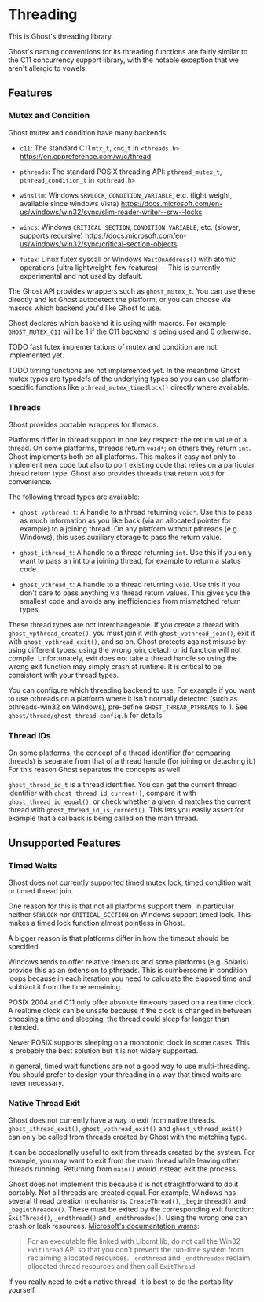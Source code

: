 # Threading

This is Ghost's threading library.

Ghost's naming conventions for its threading functions are fairly similar to the C11 concurrency support library, with the notable exception that we aren't allergic to vowels.

## Features

### Mutex and Condition

Ghost mutex and condition have many backends:

- `c11`: The standard C11 `mtx_t`, `cnd_t` in `<threads.h>`  https://en.cppreference.com/w/c/thread

- `pthreads`: The standard POSIX threading API: `pthread_mutex_t`, `pthread_condition_t` in `<pthread.h>`

- `winslim`: Windows `SRWLOCK`, `CONDITION_VARIABLE`, etc. (light weight, available since windows Vista)  https://docs.microsoft.com/en-us/windows/win32/sync/slim-reader-writer--srw--locks

- `wincs`: Windows `CRITICAL_SECTION`, `CONDITION_VARIABLE`, etc. (slower, supports recursive)  https://docs.microsoft.com/en-us/windows/win32/sync/critical-section-objects

- `futex`: Linux futex syscall or Windows `WaitOnAddress()` with atomic operations (ultra lightweight, few features) -- This is currently experimental and not used by default.

The Ghost API provides wrappers such as `ghost_mutex_t`. You can use these directly and let Ghost autodetect the platform, or you can choose via macros which backend you'd like Ghost to use.

Ghost declares which backend it is using with macros. For example `GHOST_MUTEX_C11` will be 1 if the C11 backend is being used and 0 otherwise.

TODO fast futex implementations of mutex and condition are not implemented yet.

TODO timing functions are not implemented yet. In the meantime Ghost mutex types are typedefs of the underlying types so you can use platform-specific functions like `pthread_mutex_timedlock()` directly where available.


### Threads

Ghost provides portable wrappers for threads.

Platforms differ in thread support in one key respect: the return value of a thread. On some platforms, threads return `void*`; on others they return `int`. Ghost implements both on all platforms. This makes it easy not only to implement new code but also to port existing code that relies on a particular thread return type. Ghost also provides threads that return `void` for convenience.

The following thread types are available:

- `ghost_vpthread_t`: A handle to a thread returning `void*`. Use this to pass as much information as you like back (via an allocated pointer for example) to a joining thread. On any platform without pthreads (e.g. Windows), this uses auxiliary storage to pass the return value.

- `ghost_ithread_t`: A handle to a thread returning `int`. Use this if you only want to pass an int to a joining thread, for example to return a status code.

- `ghost_vthread_t`: A handle to a thread returning `void`. Use this if you don't care to pass anything via thread return values. This gives you the smallest code and avoids any inefficiencies from mismatched return types.

These thread types are not interchangeable. If you create a thread with `ghost_vpthread_create()`, you must join it with `ghost_vpthread_join()`, exit it with `ghost_vpthread_exit()`, and so on. Ghost protects against misuse by using different types: using the wrong join, detach or id function will not compile. Unfortunately, exit does not take a thread handle so using the wrong exit function may simply crash at runtime. It is critical to be consistent with your thread types.

You can configure which threading backend to use. For example if you want to use pthreads on a platform where it isn't normally detected (such as pthreads-win32 on Windows), pre-define `GHOST_THREAD_PTHREADS` to 1. See `ghost/thread/ghost_thread_config.h` for details.


### Thread IDs

On some platforms, the concept of a thread identifier (for comparing threads) is separate from that of a thread handle (for joining or detaching it.) For this reason Ghost separates the concepts as well.

`ghost_thread_id_t` is a thread identifier. You can get the current thread identifier with `ghost_thread_id_current()`, compare it with `ghost_thread_id_equal()`, or check whether a given id matches the current thread with `ghost_thread_id_is_current()`. This lets you easily assert for example that a callback is being called on the main thread.


## Unsupported Features

### Timed Waits

Ghost does not currently supported timed mutex lock, timed condition wait or timed thread join.

One reason for this is that not all platforms support them. In particular neither `SRWLOCK` nor `CRITICAL_SECTION` on Windows support timed lock. This makes a timed lock function almost pointless in Ghost.

A bigger reason is that platforms differ in how the timeout should be specified.

Windows tends to offer relative timeouts and some platforms (e.g. Solaris) provide this as an extension to pthreads. This is cumbersome in condition loops because in each iteration you need to calculate the elapsed time and subtract it from the time remaining.

POSIX 2004 and C11 only offer absolute timeouts based on a realtime clock. A realtime clock can be unsafe because if the clock is changed in between choosing a time and sleeping, the thread could sleep far longer than intended.

Newer POSIX supports sleeping on a monotonic clock in some cases. This is probably the best solution but it is not widely supported.

In general, timed wait functions are not a good way to use multi-threading. You should prefer to design your threading in a way that timed waits are never necessary.

### Native Thread Exit

Ghost does not currently have a way to exit from native threads. `ghost_ithread_exit()`, `ghost_vpthread_exit()` and `ghost_vthread_exit()` can only be called from threads created by Ghost with the matching type.

It can be occasionally useful to exit from threads created by the system. For example, you may want to exit from the main thread while leaving other threads running. Returning from `main()` would instead exit the process.

Ghost does not implement this because it is not straightforward to do it portably. Not all threads are created equal. For example, Windows has several thread creation mechanisms: `CreateThread()`, `_beginthread()` and `_beginthreadex()`. These must be exited by the corresponding exit function: `ExitThread()`, `_endthread()` and `_endthreadex()`. Using the wrong one can crash or leak resources. [Microsoft's documentation warns](https://docs.microsoft.com/en-us/cpp/c-runtime-library/reference/beginthread-beginthreadex):

> For an executable file linked with Libcmt.lib, do not call the Win32 `ExitThread` API so that you don't prevent the run-time system from reclaiming allocated resources. `_endthread` and `_endthreadex` reclaim allocated thread resources and then call `ExitThread`.

If you really need to exit a native thread, it is best to do the portability yourself.
